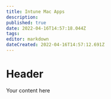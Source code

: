```yaml
---
title: Intune Mac Apps
description: 
published: true
date: 2022-04-16T14:57:18.044Z
tags: 
editor: markdown
dateCreated: 2022-04-16T14:57:12.691Z
---
```


# Header
Your content here